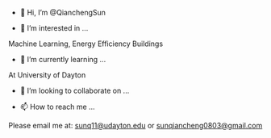 - 👋 Hi, I’m @QianchengSun

- 👀 I’m interested in ...

Machine Learning, Energy Efficiency Buildings

- 🌱 I’m currently learning ...

At University of Dayton

- 💞️ I’m looking to collaborate on ...

- 📫 How to reach me ...

Please email me at:
sunq11@udayton.edu
or
sunqiancheng0803@gmail.com

<!---
QianchengSun/QianchengSun is a ✨ special ✨ repository because its `README.md` (this file) appears on your GitHub profile.
You can click the Preview link to take a look at your changes.
--->
